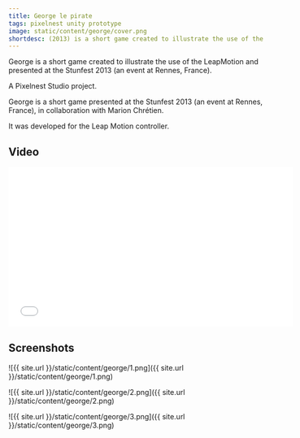 ```yaml
---
title: George le pirate
tags: pixelnest unity prototype
image: static/content/george/cover.png
shortdesc: (2013) is a short game created to illustrate the use of the LeapMotion and presented at the Stunfest 2013 (an event at Rennes, France)
---
```


George is a short game created to illustrate the use of the LeapMotion and presented at the Stunfest 2013 (an event at Rennes, France).

A Pixelnest Studio project.

George is a short game presented at the Stunfest 2013 (an event at Rennes, France), in collaboration with Marion Chrétien.

It was developed for the Leap Motion controller.

## Video

<iframe width="560" height="315" src="//www.youtube.com/embed/RYJZvZfvyZY" frameborder="0" allowfullscreen></iframe>

## Screenshots

![{{ site.url }}/static/content/george/1.png]({{ site.url }}/static/content/george/1.png)

![{{ site.url }}/static/content/george/2.png]({{ site.url }}/static/content/george/2.png)

![{{ site.url }}/static/content/george/3.png]({{ site.url }}/static/content/george/3.png)
